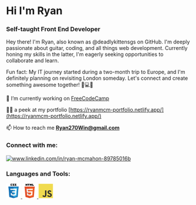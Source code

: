 <h1 >Hi I'm Ryan</h1>
<h3 >Self-taught Front End Developer</h3>

Hey there! I'm Ryan, also known as @deadlykittensgs on GitHub. I'm deeply passionate about guitar, coding, and all things web development. Currently honing my skills in the latter, I'm eagerly seeking opportunities to collaborate and learn.

Fun fact: My IT journey started during a two-month trip to Europe, and I'm definitely planning on revisiting London someday. Let's connect and create something awesome together! 🎸💻✨



 🔭 I’m currently working on [FreeCodeCamp](https://www.freecodecamp.org/learn)


 👨‍💻 a peek at my portfolio [https://ryanmcm-portfolio.netlify.app/](https://ryanmcm-portfolio.netlify.app/)

📫 How to reach me **Ryan270Win@gmail.com**

<h3 align="left">Connect with me:</h3>
<p align="left">
<a href="https://linkedin.com/in/www.linkedin.com/in/ryan-mcmahon-89785016b" target="blank"><img align="center" src="https://raw.githubusercontent.com/rahuldkjain/github-profile-readme-generator/master/src/images/icons/Social/linked-in-alt.svg" alt="www.linkedin.com/in/ryan-mcmahon-89785016b" height="30" width="40" /></a>
</p>

<h3 align="left">Languages and Tools:</h3>
<p align="left"> <a href="https://www.w3schools.com/css/" target="_blank" rel="noreferrer"> <img src="https://raw.githubusercontent.com/devicons/devicon/master/icons/css3/css3-original-wordmark.svg" alt="css3" width="40" height="40"/> </a> <a href="https://www.w3.org/html/" target="_blank" rel="noreferrer"> <img src="https://raw.githubusercontent.com/devicons/devicon/master/icons/html5/html5-original-wordmark.svg" alt="html5" width="40" height="40"/> </a> <a href="https://developer.mozilla.org/en-US/docs/Web/JavaScript" target="_blank" rel="noreferrer"> <img src="https://raw.githubusercontent.com/devicons/devicon/master/icons/javascript/javascript-original.svg" alt="javascript" width="40" height="40"/> </a> </p>

